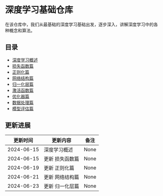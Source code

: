 # 深度学习基础仓库

在该仓库中，我们从最基础的深度学习基础出发，逐步深入，讲解深度学习中的各种概念和算法。

## 目录

- [深度学习概述](Summarize/README.md)
- [损失函数篇](Loss/README.md)
- [正则化篇](regularization/README.md)
- [网络结构篇](network/README.md)
- [归一化层篇](normalization/README.md)
- [激活函数篇](activation/README.md)
- [优化器篇](optimizer/README.md)
- [数据处理篇](data_processing/README.md)
- [模型评估篇](evaluation/README.md)

## 更新进展

| 更新时间 | 更新内容 | 备注 |
| ---------- | ---------- | ------ |
| 2024-06-15 | 深度学习概述 | None |
| 2024-06-15 | 更新 损失函数篇 | None |
| 2024-06-19 | 更新 正则化篇 | None |
| 2024-06-21 | 更新 网络结构篇 | None |
| 2024-06-23 | 更新 归一化层篇 | None |